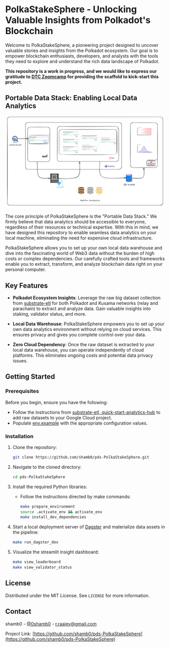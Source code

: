 # PolkaStakeSphere - Unlocking Valuable Insights from Polkadot's Blockchain

Welcome to PolkaStakeSphere, a pioneering project designed to uncover valuable stories and insights from the Polkadot ecosystem. Our goal is to empower blockchain enthusiasts, developers, and analysts with the tools they need to explore and understand the rich data landscape of Polkadot. 

**This repository is a work in progress, and we would like to express our gratitude to [DTC Zoomcamp](https://github.com/DataTalksClub/data-engineering-zoomcamp) for providing the scaffold to kick-start this project.**

## Portable Data Stack: Enabling Local Data Analytics

![](./docs/images/001-01-sys-archi.png)

The core principle of PolkaStakeSphere is the "Portable Data Stack." We firmly believe that data analytics should be accessible to everyone, regardless of their resources or technical expertise. With this in mind, we have designed this repository to enable seamless data analytics on your local machine, eliminating the need for expensive cloud infrastructure.

PolkaStakeSphere allows you to set up your own local data warehouse and dive into the fascinating world of Web3 data without the burden of high costs or complex dependencies. Our carefully crafted tools and frameworks enable you to extract, transform, and analyze blockchain data right on your personal computer.

## Key Features

- **Polkadot Ecosystem Insights**: Leverage the raw big dataset collection from [substrate-etl](https://github.com/colorfulnotion/substrate-etl) for both Polkadot and Kusama networks (relay and parachain) to extract and analyze data. Gain valuable insights into staking, validator status, and more.

- **Local Data Warehouse**: PolkaStakeSphere empowers you to set up your own data analytics environment without relying on cloud services. This ensures privacy and gives you complete control over your data.

- **Zero Cloud Dependency**: Once the raw dataset is extracted to your local data warehouse, you can operate independently of cloud platforms. This eliminates ongoing costs and potential data privacy issues.

## Getting Started

### Prerequisites

Before you begin, ensure you have the following:

- Follow the instructions from [substrate-etl, quick-start-analytics-hub](https://github.com/colorfulnotion/substrate-etl#quick-start-analytics-hub) to add raw datasets to your Google Cloud project.
- Populate [env.example](./env.example) with the appropriate configuration values.

### Installation

1. Clone the repository:
   ```bash
   git clone https://github.com/shamb0/pds-PolkaStakeSphere.git
   ```

2. Navigate to the cloned directory:
   ```bash
   cd pds-PolkaStakeSphere
   ```

3. Install the required Python libraries:
   - Follow the instructions directed by make commands:
     ```bash
     make prepare_environment
     source .activate_env && activate_env
     make install_dev_dependencies
     ```

4. Start a local deployment server of [Dagster](https://dagster.io) and materialize data assets in the pipeline:
   ```bash
   make run_dagster_dev
   ```

5. Visualize the streamlit insight dashboard:
   ```bash
   make view_leaderboard
   make view_validator_status
   ```

## License

Distributed under the MIT License. See `LICENSE` for more information.

## Contact

shamb0 - [@0shamb0](https://twitter.com/your_twitter) - r.raajey@gmail.com

Project Link: [https://github.com/shamb0/pds-PolkaStakeSphere](https://github.com/shamb0/pds-PolkaStakeSphere)

